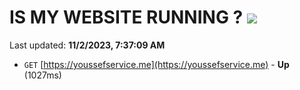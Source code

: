 # IS MY WEBSITE RUNNING ? [![](https://img.shields.io/static/v1?label=Sponsor&message=%E2%9D%A4&logo=GitHub&color=%23fe8e86)](https://github.com/sponsors/<username>)

Last updated: **11/2/2023, 7:37:09 AM**

- `GET` [https://youssefservice.me](https://youssefservice.me) - **Up** (1027ms)
